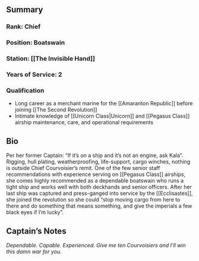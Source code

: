 ## Summary
### Rank: Chief
### Position: Boatswain
### Station: [[The Invisible Hand]]
### Years of Service: 2
### Qualification
- Long career as a merchant marine for the [[Amaranton Republic]] before joining [[The Second Revolution]]
- Intimate knowledge of [[Unicorn Class|Unicorn]] and [[Pegasus Class]] airship maintenance, care, and operational requirements
## Bio
Per her former Captain: “If it’s on a ship and it’s not an engine, ask Kala”. Rigging, hull plating, weatherproofing, life-support, cargo winches, nothing is outside Chief Courvoisier’s remit. One of the few senior staff recommendations with experience serving on [[Pegasus Class]] airships, she comes highly recommended as a dependable boatswain who runs a tight ship and works well with both deckhands and senior officers. After her last ship was captured and press-ganged into service by the [[Ecclisastes]], she joined the revolution so she could “stop moving cargo from here to there and do something that means something, and give the imperials a few black eyes if I’m lucky”.

## Captain’s Notes
_Dependable. Capable. Experienced. Give me ten Courvoisiers and I’ll win this damn war for you._